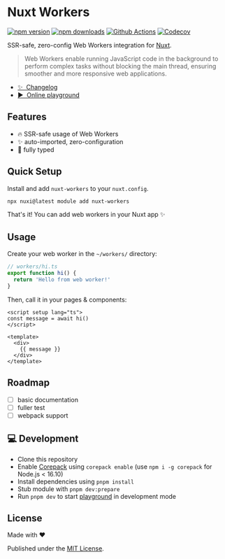 # Nuxt Workers

[![npm version][npm-version-src]][npm-version-href]
[![npm downloads][npm-downloads-src]][npm-downloads-href]
[![Github Actions][github-actions-src]][github-actions-href]
[![Codecov][codecov-src]][codecov-href]

SSR-safe, zero-config Web Workers integration for [Nuxt](https://nuxt.com).

> Web Workers enable running JavaScript code in the background to perform complex tasks without blocking the main thread, ensuring smoother and more responsive web applications.

- [✨ &nbsp;Changelog](https://github.com/danielroe/nuxt-workers/blob/main/CHANGELOG.md)
- [▶️ &nbsp;Online playground](https://stackblitz.com/github/danielroe/nuxt-workers/tree/main/playground)

## Features

- 🔥 SSR-safe usage of Web Workers
- ✨ auto-imported, zero-configuration
- 💪 fully typed

## Quick Setup

Install and add `nuxt-workers` to your `nuxt.config`.

```bash
npx nuxi@latest module add nuxt-workers
```

That's it! You can add web workers in your Nuxt app ✨

## Usage

Create your web worker in the `~/workers/` directory:

```ts
// workers/hi.ts
export function hi() {
  return 'Hello from web worker!'
}
```

Then, call it in your pages & components:

```vue
<script setup lang="ts">
const message = await hi()
</script>

<template>
  <div>
    {{ message }}
  </div>
</template>
```

## Roadmap

- [ ] basic documentation
- [ ] fuller test
- [ ] webpack support

## 💻 Development

- Clone this repository
- Enable [Corepack](https://github.com/nodejs/corepack) using `corepack enable` (use `npm i -g corepack` for Node.js < 16.10)
- Install dependencies using `pnpm install`
- Stub module with `pnpm dev:prepare`
- Run `pnpm dev` to start [playground](./playground) in development mode

## License

Made with ❤️

Published under the [MIT License](./LICENCE).

<!-- Badges -->

[npm-version-src]: https://img.shields.io/npm/v/nuxt-workers?style=flat-square
[npm-version-href]: https://npmjs.com/package/nuxt-workers
[npm-downloads-src]: https://img.shields.io/npm/dm/nuxt-workers?style=flat-square
[npm-downloads-href]: https://npmjs.com/package/nuxt-workers
[github-actions-src]: https://img.shields.io/github/actions/workflow/status/danielroe/nuxt-workers/ci.yml?branch=main
[github-actions-href]: https://github.com/danielroe/nuxt-workers/actions?query=workflow%3Aci
[codecov-src]: https://img.shields.io/codecov/c/gh/danielroe/nuxt-workers/main?style=flat-square
[codecov-href]: https://codecov.io/gh/danielroe/nuxt-workers
